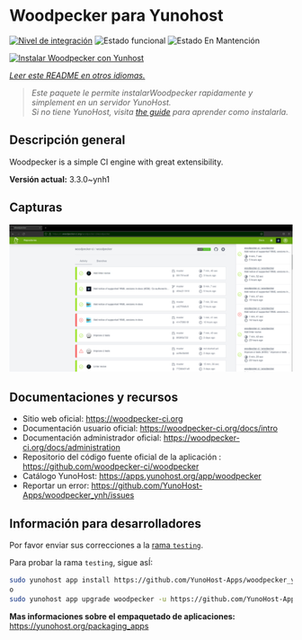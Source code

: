 <!--
Este archivo README esta generado automaticamente<https://github.com/YunoHost/apps/tree/master/tools/readme_generator>
No se debe editar a mano.
-->

# Woodpecker para Yunohost

[![Nivel de integración](https://apps.yunohost.org/badge/integration/woodpecker)](https://ci-apps.yunohost.org/ci/apps/woodpecker/)
![Estado funcional](https://apps.yunohost.org/badge/state/woodpecker)
![Estado En Mantención](https://apps.yunohost.org/badge/maintained/woodpecker)

[![Instalar Woodpecker con Yunhost](https://install-app.yunohost.org/install-with-yunohost.svg)](https://install-app.yunohost.org/?app=woodpecker)

*[Leer este README en otros idiomas.](./ALL_README.md)*

> *Este paquete le permite instalarWoodpecker rapidamente y simplement en un servidor YunoHost.*  
> *Si no tiene YunoHost, visita [the guide](https://yunohost.org/install) para aprender como instalarla.*

## Descripción general

Woodpecker is a simple CI engine with great extensibility.


**Versión actual:** 3.3.0~ynh1

## Capturas

![Captura de Woodpecker](./doc/screenshots/woodpecker.png)

## Documentaciones y recursos

- Sitio web oficial: <https://woodpecker-ci.org>
- Documentación usuario oficial: <https://woodpecker-ci.org/docs/intro>
- Documentación administrador oficial: <https://woodpecker-ci.org/docs/administration>
- Repositorio del código fuente oficial de la aplicación : <https://github.com/woodpecker-ci/woodpecker>
- Catálogo YunoHost: <https://apps.yunohost.org/app/woodpecker>
- Reportar un error: <https://github.com/YunoHost-Apps/woodpecker_ynh/issues>

## Información para desarrolladores

Por favor enviar sus correcciones a la [rama `testing`](https://github.com/YunoHost-Apps/woodpecker_ynh/tree/testing).

Para probar la rama `testing`, sigue asÍ:

```bash
sudo yunohost app install https://github.com/YunoHost-Apps/woodpecker_ynh/tree/testing --debug
o
sudo yunohost app upgrade woodpecker -u https://github.com/YunoHost-Apps/woodpecker_ynh/tree/testing --debug
```

**Mas informaciones sobre el empaquetado de aplicaciones:** <https://yunohost.org/packaging_apps>

